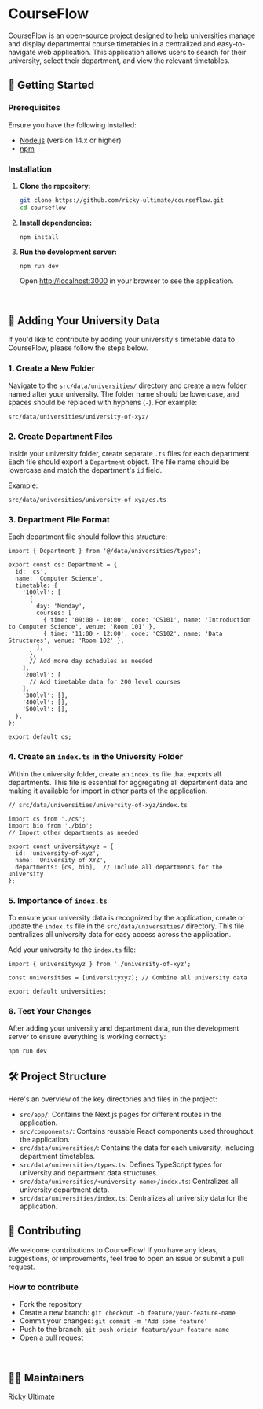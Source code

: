 # CourseFlow

CourseFlow is an open-source project designed to help universities manage and display departmental course timetables in a centralized and easy-to-navigate web application. This application allows users to search for their university, select their department, and view the relevant timetables.

## 🚀 Getting Started

### Prerequisites

Ensure you have the following installed:

- [Node.js](https://nodejs.org/) (version 14.x or higher)
- [npm](https://www.npmjs.com/)

### Installation

1. **Clone the repository:**

    ```bash
    git clone https://github.com/ricky-ultimate/courseflow.git
    cd courseflow
    ```

2. **Install dependencies:**

    ```
    npm install
    ```

3. **Run the development server:**

    ```
    npm run dev
    ```


    Open [http://localhost:3000](http://localhost:3000) in your browser to see the application.

<br />

## 🏫 Adding Your University Data

If you'd like to contribute by adding your university's timetable data to CourseFlow, please follow the steps below.

### 1. **Create a New Folder**

Navigate to the `src/data/universities/` directory and create a new folder named after your university. The folder name should be lowercase, and spaces should be replaced with hyphens (`-`). For example:

```
src/data/universities/university-of-xyz/
```

### 2. **Create Department Files**

Inside your university folder, create separate `.ts` files for each department. Each file should export a `Department` object. The file name should be lowercase and match the department's `id` field.

Example:

```
src/data/universities/university-of-xyz/cs.ts
```

### 3. **Department File Format**

Each department file should follow this structure:

```
import { Department } from '@/data/universities/types';

export const cs: Department = {
  id: 'cs',
  name: 'Computer Science',
  timetable: {
    '100lvl': [
      {
        day: 'Monday',
        courses: [
          { time: '09:00 - 10:00', code: 'CS101', name: 'Introduction to Computer Science', venue: 'Room 101' },
          { time: '11:00 - 12:00', code: 'CS102', name: 'Data Structures', venue: 'Room 102' },
        ],
      },
      // Add more day schedules as needed
    ],
    '200lvl': [
      // Add timetable data for 200 level courses
    ],
    '300lvl': [],
    '400lvl': [],
    '500lvl': [],
  },
};

export default cs;

```

### 4. **Create an `index.ts` in the University Folder**

Within the university folder, create an `index.ts` file that exports all departments. This file is essential for aggregating all department data and making it available for import in other parts of the application.

```
// src/data/universities/university-of-xyz/index.ts

import cs from './cs';
import bio from './bio';
// Import other departments as needed

export const universityxyz = {
  id: 'university-of-xyz',
  name: 'University of XYZ',
  departments: [cs, bio],  // Include all departments for the university
};

```

### 5. **Importance of `index.ts`**

To ensure your university data is recognized by the application, create or update the `index.ts` file in the `src/data/universities/` directory. This file centralizes all university data for easy access across the application.

Add your university to the `index.ts` file:

```
import { universityxyz } from './university-of-xyz';

const universities = [universityxyz]; // Combine all university data

export default universities;
```

### 6. **Test Your Changes**

After adding your university and department data, run the development server to ensure everything is working correctly:

```
npm run dev
```


## 🛠️ Project Structure

Here's an overview of the key directories and files in the project:

- `src/app/`: Contains the Next.js pages for different routes in the application.
- `src/components/`: Contains reusable React components used throughout the application.
- `src/data/universities/`: Contains the data for each university, including department timetables.
- `src/data/universities/types.ts`: Defines TypeScript types for university and department data structures.
- `src/data/universities/<university-name>/index.ts`: Centralizes all university department data.
- `src/data/universities/index.ts`: Centralizes all university data for the application.

## 🤝 Contributing

We welcome contributions to CourseFlow! If you have any ideas, suggestions, or improvements, feel free to open an issue or submit a pull request.

### How to contribute

- Fork the repository
- Create a new branch: `git checkout -b feature/your-feature-name`
- Commit your changes: `git commit -m 'Add some feature'`
- Push to the branch: `git push origin feature/your-feature-name`
- Open a pull request

<br />

## 🧑‍💻 Maintainers

[Ricky Ultimate](https://github.com/ricky-ultimate)
